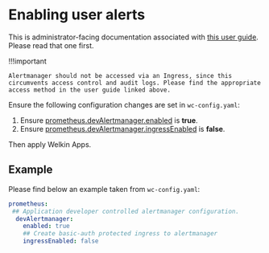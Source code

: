 # Enabling user alerts

This is administrator-facing documentation associated with [this user guide](../user-guide/alerts.md). Please read that one first.

!!!important

    Alertmanager should not be accessed via an Ingress, since this circumvents access control and audit logs. Please find the appropriate access method in the user guide linked above.

Ensure the following configuration changes are set in `wc-config.yaml`:

<!-- markdownlint-disable MD044 -->
1. Ensure [prometheus.devAlertmanager.enabled](schema/config.md) is **true**.
1. Ensure [prometheus.devAlertmanager.ingressEnabled](schema/config.md) is **false**.
<!-- markdownlint-enable MD044 -->

Then apply Welkin Apps.

## Example

Please find below an example taken from `wc-config.yaml`:

```yaml
prometheus:
 ## Application developer controlled alertmanager configuration.
  devAlertmanager:
    enabled: true
    ## Create basic-auth protected ingress to alertmanager
    ingressEnabled: false
```
